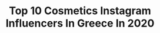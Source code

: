 ---
title: Top 10 Cosmetics Instagram Influencers In Greece In 2020
description: >-
  Find top cosmetics Instagram influencers in Greece in 2020. Most popular hashtags: #cosmetics #summer #giveaway #easter.
platform: Instagram
profiles:
  - username: "dimitris__stamatiou"
    fullname: >-
      Dimitris Stamatiou Makeup
    location: "Greece"
    followers: 34725
    engagement: 161
    commentsToLikes: 0.117716
    id: ck13599w50cbh0i19zcyvju31
    verified: false
    hashtags: "#eyeshadow, #eyelashes, #jlo, #giveaway"
  - username: "elinatheos"
    fullname: >-
      Elina Theos M.D., Ph.D.
    location: "Greece"
    followers: 6281
    engagement: 1656
    commentsToLikes: 0.013927
    id: ck5pzbhlz060b0i11ert403i6
    verified: false
    hashtags: "#m1makos, #lake, #skincare, #powder"
  - username: "rania_bountouri_"
    fullname: >-
      Rania Bountouri
    location: "Greece"
    followers: 38023
    engagement: 172
    commentsToLikes: 0.021850
    id: ck5qel5qr10gh0i11rp3bdn16
    verified: false
    hashtags: ""
  - username: "goldenrosegreece"
    fullname: >-
      Golden Rose Greece
    location: "Greece"
    followers: 41532
    engagement: 162
    commentsToLikes: 0.054815
    id: ck5pvdwn1he8q0i1183at24jh
    verified: false
    hashtags: "#jojoba, #makeupsponge, #wonderlashmascara, #blush"
  - username: "avgerinoscosmetics"
    fullname: >-
      Avgerinos Cosmetics
    location: "Greece"
    followers: 70656
    engagement: 155
    commentsToLikes: 0.096694
    id: ck5c6cetv55fu0i11adn71zpn
    verified: false
    hashtags: "#cellulite, #naturalcosmetics, #oriental, #bronzing"
  - username: "katemyday_"
    fullname: >-
      𝐊𝐚𝐭𝐞𝐫𝐢𝐧𝐚 𝐂𝐡𝐫𝐢𝐬𝐭𝐨𝐟𝐨𝐫𝐢𝐝𝐨𝐮 ☆
    location: "Greece"
    followers: 19843
    engagement: 1547
    commentsToLikes: 0.988807
    id: ck8t9ee2ans7l0j78qw07km3g
    verified: false
    hashtags: "#cosmetics, #picoftheday, #goodnight, #chandelier"
  - username: "nana_petraki"
    fullname: >-
      Nana Petraki
    location: "Greece"
    followers: 24942
    engagement: 976
    commentsToLikes: 0.596754
    id: ck6tsp8vw61pj0j717llaw30g
    verified: false
    hashtags: "#giveawaysgreece, #giveaway, #pinterestphoto, #fashion"
  - username: "sia_boo_"
    fullname: >-
      𝐒𝐢𝐚_𝐁𝐨𝐨_ 🧿
    location: "Greece"
    followers: 77659
    engagement: 1950
    commentsToLikes: 1.277233
    id: ck5hkexreiay20i11swhlbyc6
    verified: false
    hashtags: "#bloggermom, #cosmetics, #summermood, #flowerstagram"
  - username: "delidemie"
    fullname: >-
      🌺 𝓓𝓮𝓶𝓲𝓮 🌺
    location: "Greece"
    followers: 19461
    engagement: 1630
    commentsToLikes: 1.300202
    id: ck5q3zyd2n4jv0i11da39iend
    verified: false
    hashtags: "#lipscrub, #sneakers, #realitytv, #handmade"
  - username: "dimitraeudaimon"
    fullname: >-
      ❥ Δημητρα
    location: "Greece"
    followers: 55103
    engagement: 768
    commentsToLikes: 0.469648
    id: ckap2l72ezbl90i78ojhhw15z
    verified: false
    hashtags: "#beautiful, #inspiration, #athletics, #quarantine"
---